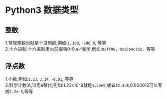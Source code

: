 # Python3 数据类型

## 整数
1.常规整数也就是十进制的,例如:`1`, `100`, `-100`, `0`, 等等  
2.十六进制,十六进制用`0x`前缀和0-9,a-f表示,例如:`0xff00`，`0xa5b4c3d2`，等等  

## 浮点数
1.小数,例如:`1.23`, `3.14`, `-9.01`, 等等  
2.科学计数法,10用e替代,例如:1.23x10^9就是`1.23e9`,或者`12.3e8`,0.000012可以写成`1.2e-5`,等等  
